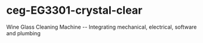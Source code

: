 # ceg-EG3301-crystal-clear
Wine Glass Cleaning Machine -- Integrating mechanical, electrical, software and plumbing
